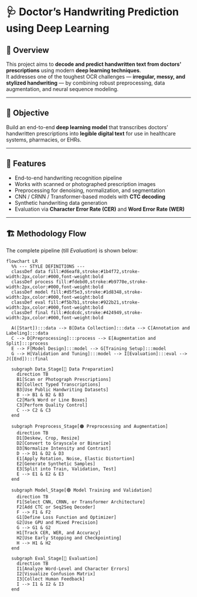 # 🩺 Doctor’s Handwriting Prediction using Deep Learning

## 📘 Overview
This project aims to **decode and predict handwritten text from doctors' prescriptions** using modern **deep learning techniques**.  
It addresses one of the toughest OCR challenges — **irregular, messy, and stylized handwriting** — by combining robust preprocessing, data augmentation, and neural sequence modeling.

---

## 🧠 Objective
Build an end-to-end **deep learning model** that transcribes doctors’ handwritten prescriptions into **legible digital text** for use in healthcare systems, pharmacies, or EHRs.

---

## 🧩 Features
- End-to-end handwriting recognition pipeline  
- Works with scanned or photographed prescription images  
- Preprocessing for denoising, normalization, and segmentation  
- CNN / CRNN / Transformer-based models with **CTC decoding**  
- Synthetic handwriting data generation  
- Evaluation via **Character Error Rate (CER)** and **Word Error Rate (WER)**  

---

## 🏗️ Methodology Flow

The complete pipeline (till *Evaluation*) is shown below:

```mermaid
flowchart LR
  %% --- STYLE DEFINITIONS ---
  classDef data fill:#d6eaf8,stroke:#1b4f72,stroke-width:2px,color:#000,font-weight:bold
  classDef process fill:#fdebd0,stroke:#b9770e,stroke-width:2px,color:#000,font-weight:bold
  classDef model fill:#d5f5e3,stroke:#1d8348,stroke-width:2px,color:#000,font-weight:bold
  classDef eval fill:#f5b7b1,stroke:#922b21,stroke-width:2px,color:#000,font-weight:bold
  classDef final fill:#dcdcdc,stroke:#424949,stroke-width:2px,color:#000,font-weight:bold

  A([Start]):::data --> B[Data Collection]:::data --> C[Annotation and Labeling]:::data
  C --> D[Preprocessing]:::process --> E[Augmentation and Split]:::process
  E --> F[Model Design]:::model --> G[Training Setup]:::model
  G --> H[Validation and Tuning]:::model --> I[Evaluation]:::eval --> J([End]):::final

  subgraph Data_Stage[🩵 Data Preparation]
    direction TB
    B1[Scan or Photograph Prescriptions]
    B2[Collect Typed Transcriptions]
    B3[Use Public Handwriting Datasets]
    B --> B1 & B2 & B3
    C2[Mark Word or Line Boxes]
    C3[Perform Quality Control]
    C --> C2 & C3
  end

  subgraph Preprocess_Stage[🟠 Preprocessing and Augmentation]
    direction TB
    D1[Deskew, Crop, Resize]
    D2[Convert to Grayscale or Binarize]
    D3[Normalize Intensity and Contrast]
    D --> D1 & D2 & D3
    E1[Apply Rotation, Noise, Elastic Distortion]
    E2[Generate Synthetic Samples]
    E3[Split into Train, Validation, Test]
    E --> E1 & E2 & E3
  end

  subgraph Model_Stage[🟢 Model Training and Validation]
    direction TB
    F1[Select CNN, CRNN, or Transformer Architecture]
    F2[Add CTC or Seq2Seq Decoder]
    F --> F1 & F2
    G1[Define Loss Function and Optimizer]
    G2[Use GPU and Mixed Precision]
    G --> G1 & G2
    H1[Track CER, WER, and Accuracy]
    H2[Use Early Stopping and Checkpointing]
    H --> H1 & H2
  end

  subgraph Eval_Stage[🔴 Evaluation]
    direction TB
    I1[Analyze Word-Level and Character Errors]
    I2[Visualize Confusion Matrix]
    I3[Collect Human Feedback]
    I --> I1 & I2 & I3
  end
